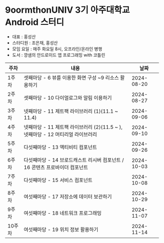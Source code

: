 # 9oormthonUNIV 3기 아주대학교 Android 스터디
- 대표 : 홍성산
- 스터디원 : 조은채, 홍성산
- 모임 요일 : 매주 화요일 8시, 오프라인/온라인 병행
- 도서 : 깡샘의 안드로이드 앱 프로그래밍 with 코틀린

|주차|내용|날짜|
|---|-------|---|
|1주차|셋째마당 - 6 뷰를 이용한 화면 구성 ~9 리소스 활용하기|2024-08-20|
|2주차|셋째마당 - 10 다이얼로그와 알림 이용하기|2024-08-27|
|3주차|넷째마당 - 11 제트팩 라이브러리 (1)(11.1 ~ 11.4)|2024-09-06|
|4주차|넷째마당 - 11 제트팩 라이브러리 (2)(11.5 ~ ), 넷째마당 - 12 머티리얼 라이브러리|2024-09-10|
|5주차|다섯째마당 - 13 액티비티 컴포넌트|2024-09-26|
|6주차|다섯째마당 - 14 브로드캐스트 리시버 컴포넌트 / 16 콘텐츠 프로바이더 컴포넌트|2024-10-03|
|7주차|다섯째마당 - 15 서비스 컴포넌트|2024-10-08|
|8주차|여섯째마당 - 17 저장소에 데이터 보관하기|2024-10-29|
|9주차|여섯째마당 - 18 네트워크 프로그래밍|2024-11-07|
|10주차|여섯째마당 - 19 위치 정보 활용하기|2024-11-14|
